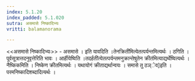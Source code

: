 ```yaml
---
index: 5.1.20
index_padded: 5.1.020
sutra: असमासे निष्कादिभ्यः
vritti: balamanorama

---
```

<<असमासे निष्कादिभ्यः>> - असमासे । इति यावदिति ।तेनक्रिती॑मित्येतत्पर्यन्तमित्यर्थः । ठगिति । पूर्वसूत्रात्तदनुवृत्तेरिति भावः । आर्हीयेष्विति ।तदर्हती॑त्येतत्पर्यन्तमनुक्रान्तेषुतेन क्रीत॑मित्याद्यर्थेष्वित्यर्थः । नैष्किकमिति । निष्केण क्रीतमित्यर्थः । यथायोगं क्रीताद्यर्थान्वयः । समासे तु ठञ्ेव]इति । परमनिष्कादिशब्दादित्यर्थः । 